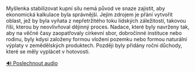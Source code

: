 
Myšlenka stabilizovat kupní sílu nemá původ ve snaze zajistit, aby ekonomická kalkulace byla správnější. Jejím zdrojem je přání vytvořit oblast, jež by byla vyňata z nepřetržitého toku lidských záležitostí, takovou říši, kterou by neovlivňoval dějinný proces. Nadace, které byly navrženy tak, aby na věčné časy zaopatřovaly církevní sbor, dobročinné instituce nebo rodinu, byly kdysi založeny formou vložení pozemku nebo formou naturální výplaty v zemědělských produktech. Později byly přidány roční důchody, které se měly vyplácet v hotovosti.

[🔊 Poslechnout audio](/data/7-paragraphs/audio/chapter_44/para_003-Mylenka-stabilizovat-kupn-slu-nem-pvod-ve-sna.mp3)
